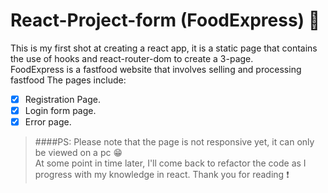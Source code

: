 # React-Project-form (FoodExpress) :rocket:

This is my first shot at creating a react app, it is a static page that contains the use of hooks and react-router-dom to create a 3-page. <br/>
FoodExpress is a fastfood website that involves selling and processing fastfood 
The pages include: <br/>
- [x] Registration Page.
- [x] Login form page.
- [x] Error page.

> ####PS: Please note that the page is not responsive yet, it can only be viewed on a pc :grin: <br/>
> At some point in time later, I'll come back to refactor the code as I progress with my knowledge in react. Thank you for reading :exclamation:
